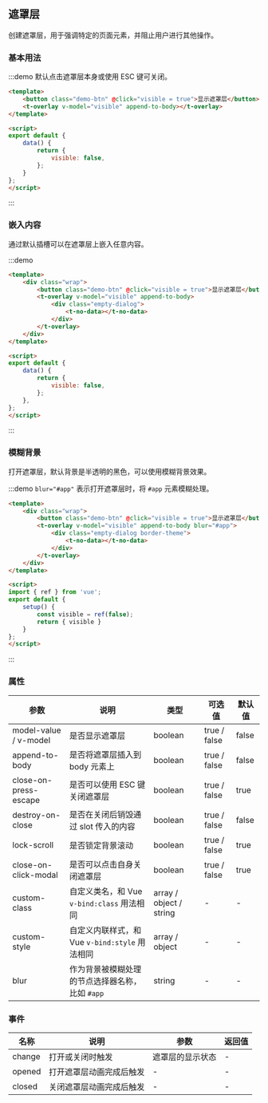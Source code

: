 ## 遮罩层

创建遮罩层，用于强调特定的页面元素，并阻止用户进行其他操作。

### 基本用法

:::demo 默认点击遮罩层本身或使用 ESC 键可关闭。

```html
<template>
    <button class="demo-btn" @click="visible = true">显示遮罩层</button>
    <t-overlay v-model="visible" append-to-body></t-overlay>
</template>

<script>
export default {
    data() {
        return {
            visible: false,
        };
    }
};
</script>
```

:::

### 嵌入内容

通过默认插槽可以在遮罩层上嵌入任意内容。

:::demo

```html
<template>
    <div class="wrap">
        <button class="demo-btn" @click="visible = true">显示遮罩层</button>
        <t-overlay v-model="visible" append-to-body>
            <div class="empty-dialog">
                <t-no-data></t-no-data>
            </div>
        </t-overlay>
    </div>
</template>

<script>
export default {
    data() {
        return {
            visible: false,
        };
    },
};
</script>

```

:::

### 模糊背景

打开遮罩层，默认背景是半透明的黑色，可以使用模糊背景效果。

:::demo `blur="#app"` 表示打开遮罩层时，将 `#app` 元素模糊处理。

```html
<template>
    <div class="wrap">
        <button class="demo-btn" @click="visible = true">显示遮罩层</button>
        <t-overlay v-model="visible" append-to-body blur="#app">
            <div class="empty-dialog border-theme">
                <t-no-data></t-no-data>
            </div>
        </t-overlay>
    </div>
</template>

<script>
import { ref } from 'vue';
export default {
    setup() {
        const visible = ref(false);
        return { visible }
    }
};
</script>

```

:::

### 属性

| 参数                  | 说明                                            | 类型                    | 可选值       | 默认值 |
| --------------------- | ----------------------------------------------- | ----------------------- | ------------ | ------ |
| model-value / v-model | 是否显示遮罩层                                  | boolean                 | true / false | false  |
| append-to-body        | 是否将遮罩层插入到 body 元素上                  | boolean                 | true / false | false  |
| close-on-press-escape | 是否可以使用 ESC 键关闭遮罩层                   | boolean                 | true / false | true   |
| destroy-on-close      | 是否在关闭后销毁通过 slot 传入的内容            | boolean                 | true / false | false  |
| lock-scroll           | 是否锁定背景滚动                                | boolean                 | true / false | true   |
| close-on-click-modal  | 是否可以点击自身关闭遮罩层                      | boolean                 | true / false | true   |
| custom-class          | 自定义类名，和 Vue `v-bind:class` 用法相同      | array / object / string | -            | -      |
| custom-style          | 自定义内联样式，和 Vue `v-bind:style` 用法相同  | array / object          | -            | -      |
| blur                  | 作为背景被模糊处理的节点选择器名称，比如 `#app` | string                  | -            | -      |

### 事件

| 名称   | 说明                     | 参数             | 返回值 |
| ------ | ------------------------ | ---------------- | ------ |
| change | 打开或关闭时触发         | 遮罩层的显示状态 | -      |
| opened | 打开遮罩层动画完成后触发 | -                | -      |
| closed | 关闭遮罩层动画完成后触发 | -                | -      |

